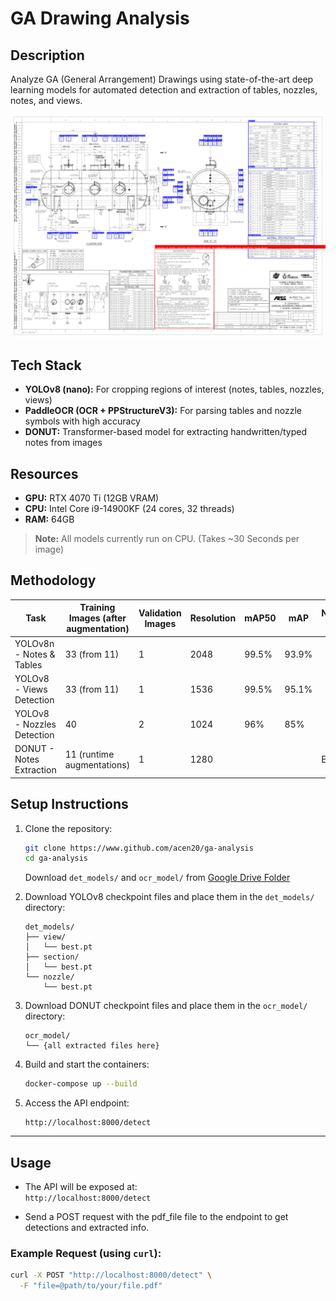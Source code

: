 # GA Drawing Analysis

## Description
Analyze GA (General Arrangement) Drawings using state-of-the-art deep learning models for automated detection and extraction of tables, nozzles, notes, and views.

![Annotated Image](assets/annotated.png)


## Tech Stack
- **YOLOv8 (nano):** For cropping regions of interest (notes, tables, nozzles, views)  
- **PaddleOCR (OCR + PPStructureV3):** For parsing tables and nozzle symbols with high accuracy  
- **DONUT:** Transformer-based model for extracting handwritten/typed notes from images

## Resources
- **GPU:** RTX 4070 Ti (12GB VRAM)  
- **CPU:** Intel Core i9-14900KF (24 cores, 32 threads)  
- **RAM:** 64GB  

> **Note:** All models currently run on CPU. (Takes ~30 Seconds per image)

## Methodology

| Task                            | Training Images (after augmentation) | Validation Images | Resolution | mAP50  | mAP   | Notes/Dice (ED) |
|--------------------------------|-------------------------------------|-------------------|------------|--------|-------|-----------------|
| YOLOv8n - Notes & Tables        | 33 (from 11)                        | 1                 | 2048       | 99.5%  | 93.9% |                 |
| YOLOv8 - Views Detection        | 33 (from 11)                        | 1                 | 1536       | 99.5%  | 95.1% |                 |
| YOLOv8 - Nozzles Detection      | 40                                 | 2                 | 1024       | 96%    | 85%   |                 |
| DONUT - Notes Extraction        | 11 (runtime augmentations)          | 1                 | 1280        |        |       | ED: 0.031       |

## Setup Instructions

1. Clone the repository:
    ```bash
    git clone https://www.github.com/acen20/ga-analysis
    cd ga-analysis
    ```

    Download `det_models/` and `ocr_model/` from [Google Drive Folder](https://drive.google.com/drive/folders/1KVx35KErulzlbqunYOW1U2QssBnUf6O0?usp=sharing)

2. Download YOLOv8 checkpoint files and place them in the `det_models/` directory:  
    ```
    det_models/
    ├── view/
    │   └── best.pt
    ├── section/
    │   └── best.pt
    └── nozzle/
        └── best.pt
    ```

3. Download DONUT checkpoint files and place them in the `ocr_model/` directory:  
    ```
    ocr_model/
    └── {all extracted files here}
    ```

4. Build and start the containers:
    ```bash
    docker-compose up --build
    ```

5. Access the API endpoint:  
    ```
    http://localhost:8000/detect
    ```

---

## Usage

- The API will be exposed at:  
  `http://localhost:8000/detect`

- Send a POST request with the pdf_file file to the endpoint to get detections and extracted info.

### Example Request (using `curl`):

```bash
curl -X POST "http://localhost:8000/detect" \
  -F "file=@path/to/your/file.pdf"
